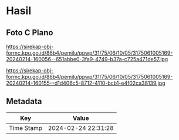# Hasil

## Foto C Plano

https://sirekap-obj-formc.kpu.go.id/86b4/pemilu/ppwp/31/75/06/10/05/3175061005169-20240214-160056--651abbe0-3fa9-4749-b37a-c725a471de57.jpg

https://sirekap-obj-formc.kpu.go.id/86b4/pemilu/ppwp/31/75/06/10/05/3175061005169-20240214-160155--d1d406c5-8712-4110-bcb1-e4f02ca38139.jpg


## Metadata

| Key        | Value               |
| ---------- | ------------------- |
| Time Stamp | 2024-02-24 22:31:28 |




